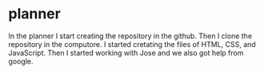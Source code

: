 # planner
In the planner I start creating the repository in the github. Then I clone the repository in the computore. 
I started cretating the files of HTML, CSS, and JavaScript. 
Then I started working with Jose and we also got help from google. 